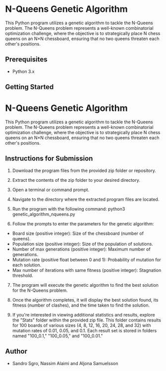 # N-Queens Genetic Algorithm

This Python program utilizes a genetic algorithm to tackle the N-Queens problem. The N-Queens problem represents a well-known combinatorial optimization challenge, where the objective is to strategically place N chess queens on an N×N chessboard, ensuring that no two queens threaten each other's positions.

## Prerequisites

- Python 3.x

## Getting Started
# N-Queens Genetic Algorithm

This Python program utilizes a genetic algorithm to tackle the N-Queens problem. The N-Queens problem represents a well-known combinatorial optimization challenge, where the objective is to strategically place N chess queens on an N×N chessboard, ensuring that no two queens threaten each other's positions.

## Instructions for Submission

1. Download the program files from the provided zip folder or repository.

2. Extract the contents of the zip folder to your desired directory.

3. Open a terminal or command prompt.

4. Navigate to the directory where the extracted program files are located.

5. Run the program with the following command: python3 genetic_algorithm_nqueens.py

6. Follow the prompts to enter the parameters for the genetic algorithm:
- Board size (positive integer): Size of the chessboard (number of queens).
- Population size (positive integer): Size of the population of solutions.
- Number of max generations (positive integer): Maximum number of generations.
- Mutation rate (positive float between 0 and 1): Probability of mutation for each solution.
- Max number of iterations with same fitness (positive integer): Stagnation threshold.

7. The program will execute the genetic algorithm to find the best solution for the N-Queens problem.

8. Once the algorithm completes, it will display the best solution found, its fitness (number of clashes), and the time taken to find the solution.

9. If you're interested in viewing additional statistics and results, explore the "Stats" folder within the provided zip file. This folder contains results for 100 boards of various sizes (4, 8, 12, 16, 20, 24, 28, and 32) with mutation rates of 0.01, 0.05, and 0.1. Each result set is stored in folders named "100_0.1," "100_0.05," and "100_0.01."

## Author

- Sandro Sgro, Nassim Alaimi and Aljona Samuelsson

